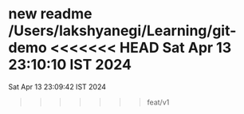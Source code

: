 new readme
/Users/lakshyanegi/Learning/git-demo
<<<<<<< HEAD
Sat Apr 13 23:10:10 IST 2024
=======
Sat Apr 13 23:09:42 IST 2024
>>>>>>> feat/v1
